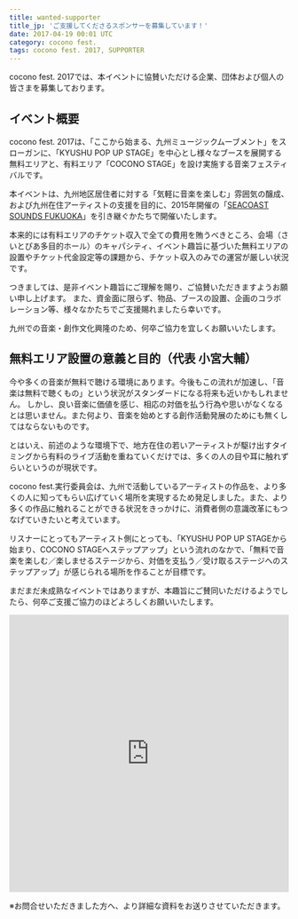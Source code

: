 ```yaml
---
title: wanted-supporter
title_jp: 'ご支援してくださるスポンサーを募集しています！'
date: 2017-04-19 00:01 UTC
category: cocono fest.
tags: cocono fest. 2017, SUPPORTER
---
```


cocono fest. 2017では、本イベントに協賛いただける企業、団体および個人の皆さまを募集しております。

<p class="mb-50"></p>

## イベント概要

cocono fest. 2017は、「ここから始まる、九州ミュージックムーブメント」をスローガンに、「KYUSHU POP UP STAGE」を中心とし様々なブースを展開する無料エリアと、有料エリア「COCONO STAGE」を設け実施する音楽フェスティバルです。

本イベントは、九州地区居住者に対する「気軽に音楽を楽しむ」雰囲気の醸成、および九州在住アーティストの支援を目的に、2015年開催の「[SEACOAST SOUNDS FUKUOKA](http://coconofest.asia/2015)」を引き継ぐかたちで開催いたします。

本来的には有料エリアのチケット収入で全ての費用を賄うべきところ、会場（さいとぴあ多目的ホール）のキャパシティ、イベント趣旨に基づいた無料エリアの設置やチケット代金設定等の課題から、チケット収入のみでの運営が厳しい状況です。

つきましては、是非イベント趣旨にご理解を賜り、ご協賛いただきますようお願い申し上げます。
また、資金面に限らず、物品、ブースの設置、企画のコラボレーション等、様々なかたちでご支援賜れましたら幸いです。

九州での音楽・創作文化興隆のため、何卒ご協力を宜しくお願いいたします。

<p class="mb-50"></p>

## 無料エリア設置の意義と目的（代表 小宮大輔）

今や多くの音楽が無料で聴ける環境にあります。今後もこの流れが加速し、「音楽は無料で聴くもの」という状況がスタンダードになる将来も近いかもしれません。
しかし、良い音楽に価値を感じ、相応の対価を払う行為や思いがなくなるとは思いません。また何より、音楽を始めとする創作活動発展のためにも無くしてはならないものです。

とはいえ、前述のような環境下で、地方在住の若いアーティストが駆け出すタイミングから有料のライブ活動を重ねていくだけでは、多くの人の目や耳に触れずらいというのが現状です。

cocono fest.実行委員会は、九州で活動しているアーティストの作品を、より多くの人に知ってもらい広げていく場所を実現するため発足しました。また、より多くの作品に触れることができる状況をきっかけに、消費者側の意識改革にもつなげていきたいと考えています。

リスナーにとってもアーティスト側にとっても、「KYUSHU POP UP STAGEから始まり、COCONO STAGEへステップアップ」という流れのなかで、「無料で音楽を楽しむ／楽しませるステージから、対価を支払う／受け取るステージへのステップアップ」が感じられる場所を作ることが目標です。

まだまだ未成熟なイベントではありますが、本趣旨にご賛同いただけるようでしたら、何卒ご支援ご協力のほどよろしくお願いいたします。

<p class="mb-50"></p>

<iframe src="https://docs.google.com/forms/d/e/1FAIpQLSdAvbNc1xp7r5xFnJBXK5Gj5H7SvwHeP9qukr14LdO8BH67Rw/viewform?embedded=true" width="100%" height="500" frameborder="0" marginheight="0" marginwidth="0"></iframe>

※お問合せいただきました方へ、より詳細な資料をお送りさせていただきます。


<!--
### 見出し3
*斜体*
**強調**
<br>
<br>
>引用引用引用引用引用引用引用引用引用引用引用引用引用引用引用引用引用引用引用引用引用引用引用引用引用引用引用引用

<a href="http://milieu.ink/column/spac" class="source-link" target="_blank">出典リンク</a>

[リンク](http://milieu.ink/column/spac)

![](./images/origin/eyecatch.jpg)
<a href="http://milieu.ink/column/spac" class="source-link" target="_blank">出典リンク</a>
リンク[リンク](http://milieu.ink/column/spac)リンク

- リスト
  - リスト
-->
